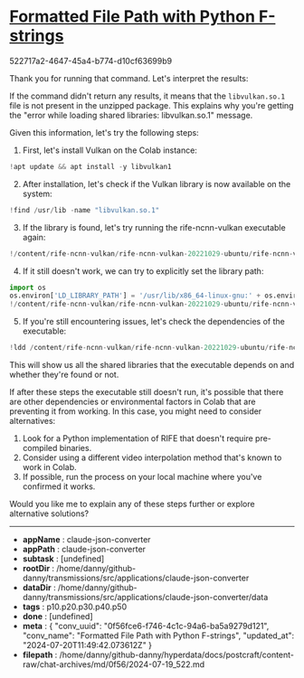 # [Formatted File Path with Python F-strings](https://claude.ai/chat/0f56fce6-f746-4c1c-94a6-ba5a9279d121)

522717a2-4647-45a4-b774-d10cf63699b9

 Thank you for running that command. Let's interpret the results:

If the command didn't return any results, it means that the `libvulkan.so.1` file is not present in the unzipped package. This explains why you're getting the "error while loading shared libraries: libvulkan.so.1" message.

Given this information, let's try the following steps:

1. First, let's install Vulkan on the Colab instance:

```python
!apt update && apt install -y libvulkan1
```

2. After installation, let's check if the Vulkan library is now available on the system:

```python
!find /usr/lib -name "libvulkan.so.1"
```

3. If the library is found, let's try running the rife-ncnn-vulkan executable again:

```python
!/content/rife-ncnn-vulkan/rife-ncnn-vulkan-20221029-ubuntu/rife-ncnn-vulkan -h
```

4. If it still doesn't work, we can try to explicitly set the library path:

```python
import os
os.environ['LD_LIBRARY_PATH'] = '/usr/lib/x86_64-linux-gnu:' + os.environ.get('LD_LIBRARY_PATH', '')
!/content/rife-ncnn-vulkan/rife-ncnn-vulkan-20221029-ubuntu/rife-ncnn-vulkan -h
```

5. If you're still encountering issues, let's check the dependencies of the executable:

```python
!ldd /content/rife-ncnn-vulkan/rife-ncnn-vulkan-20221029-ubuntu/rife-ncnn-vulkan
```

This will show us all the shared libraries that the executable depends on and whether they're found or not.

If after these steps the executable still doesn't run, it's possible that there are other dependencies or environmental factors in Colab that are preventing it from working. In this case, you might need to consider alternatives:

1. Look for a Python implementation of RIFE that doesn't require pre-compiled binaries.
2. Consider using a different video interpolation method that's known to work in Colab.
3. If possible, run the process on your local machine where you've confirmed it works.

Would you like me to explain any of these steps further or explore alternative solutions?

---

* **appName** : claude-json-converter
* **appPath** : claude-json-converter
* **subtask** : [undefined]
* **rootDir** : /home/danny/github-danny/transmissions/src/applications/claude-json-converter
* **dataDir** : /home/danny/github-danny/transmissions/src/applications/claude-json-converter/data
* **tags** : p10.p20.p30.p40.p50
* **done** : [undefined]
* **meta** : {
  "conv_uuid": "0f56fce6-f746-4c1c-94a6-ba5a9279d121",
  "conv_name": "Formatted File Path with Python F-strings",
  "updated_at": "2024-07-20T11:49:42.073612Z"
}
* **filepath** : /home/danny/github-danny/hyperdata/docs/postcraft/content-raw/chat-archives/md/0f56/2024-07-19_522.md